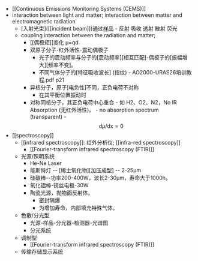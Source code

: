 - [[Continuous Emissions Monitoring Systems (CEMS)]]
- interaction between light and matter; interaction between matter and electromagnetic radiation
    - [入射光束]([[incident beam]])通过[样品]([[sample]]) - 反射 吸收 透射 散射 荧光
    - coupling interaction between the radiation and matter;
        - [[偶极矩]]变化 μ=qd
        - 双原子分子-红外活性-震动偶极子
            - 光子的震动频率与分子的[震动频率][相互匹配]-偶极子的[振幅增大][频率不变]。
            - 不同气体分子的[特征吸收波长] (指纹) - AO2000-URAS26培训教程.pdf p21
        - 异核分子，原子[电负性]不同，正负电荷不对称
            - 在其平衡位置振动时
        - 对称同核分子，其正负电荷中心重合 - 如 H2、O2、N2，No IR Absorption (无红外活性)。 - no absorption spectrum (transparent) - $$\mathrm{d} \mu / \mathrm{dx}=0$$
- [[spectroscopy]]
    - [[infrared spectroscopy]]: 红外分析仪; [[infra-red spectroscopy]]
        - [[Fourier-transform infrared spectroscopy (FTIR)]]
    - 光源/照明系统
        - He-Ne Laser
        - 能斯特灯 -- [稀土氧化物][加压成型] -- 2-25μm
        - 硅碳棒--功率200-400W，波长2-30μm，寿命大于1000h。
        - 氧化铝棒-铹丝电极-30W
        - 陶瓷光源，抛物面反射体。
            - 密封隔爆
            - 为增加寿命，内部填充特殊气体。
    - 色散/分光型
        - 光源-样品-分光器-检测器-光谱图
        - 分光系统
    - 调制型
        - [[Fourier-transform infrared spectroscopy (FTIR)]]
    - 传输存储显示系统
